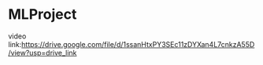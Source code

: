 # MLProject
video link:https://drive.google.com/file/d/1ssanHtxPY3SEc11zDYXan4L7cnkzA55D/view?usp=drive_link
